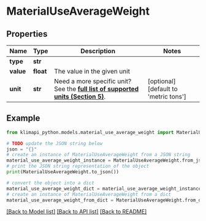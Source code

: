 # MaterialUseAverageWeight


## Properties

Name | Type | Description | Notes
------------ | ------------- | ------------- | -------------
**type** | **str** |  | 
**value** | **float** | The value in the given unit | 
**unit** | **str** | Need a more specific unit? See the **[full list of supported units (Section 5)](https://convert.js.org/types/_unitsbymeasureraw)**. | [optional] [default to 'metric tons']

## Example

```python
from klimapi_python.models.material_use_average_weight import MaterialUseAverageWeight

# TODO update the JSON string below
json = "{}"
# create an instance of MaterialUseAverageWeight from a JSON string
material_use_average_weight_instance = MaterialUseAverageWeight.from_json(json)
# print the JSON string representation of the object
print(MaterialUseAverageWeight.to_json())

# convert the object into a dict
material_use_average_weight_dict = material_use_average_weight_instance.to_dict()
# create an instance of MaterialUseAverageWeight from a dict
material_use_average_weight_from_dict = MaterialUseAverageWeight.from_dict(material_use_average_weight_dict)
```
[[Back to Model list]](../README.md#documentation-for-models) [[Back to API list]](../README.md#documentation-for-api-endpoints) [[Back to README]](../README.md)



